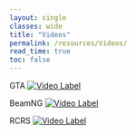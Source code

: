 ```yaml
---
layout: single
classes: wide
title: "Videos"
permalink: /resources/Videos/
read_time: true
toc: false
---
```


GTA
[![Video Label](http://img.youtube.com/vi/kCBzZo8cj60/0.jpg)](https://youtu.be/kCBzZo8cj60?t=0s)

BeamNG
[![Video Label](http://img.youtube.com/vi/hvNoVT3QH-g/0.jpg)](https://youtu.be/hvNoVT3QH-g?t=0s)

RCRS
[![Video Label](http://img.youtube.com/vi/cCr3mE_zNsI/0.jpg)](https://youtu.be/cCr3mE_zNsI?t=0s)
